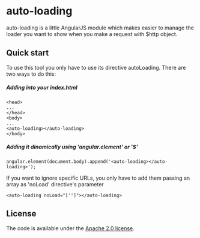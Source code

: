 # auto-loading
auto-loading is a little AngularJS module which makes easier to manage the loader you want to show
when you make a request with $http object.

## Quick start
To use this tool you only have to use its directive autoLoading.
There are two ways to do this:

##### Adding <auto-loading></auto-lading> into your index.html

```
<head>
...
</head>
<body>
...
<auto-loading></auto-loading> 
</body>
```

##### Adding it dinamically using 'angular.element' or '$'
```
angular.element(document.body).append('<auto-loading></auto-loading>');
```

If you want to ignore specific URLs, you only have to add them passing an array as 'noLoad' directive's parameter
```
<auto-loading noLoad="['']"></auto-loading> 
```


## License
The code is available under the [Apache 2.0 license](LICENSE.txt).